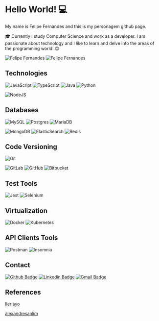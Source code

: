 # Hello World! :computer:
My name is Felipe Fernandes and this is my personagem github page.

:mortar_board: Currently I study Computer Science and work as a developer. I am passionate about technology and I like to learn and delve into the areas of the programming world. 😊

![Felipe Fernandes](https://github-readme-stats.vercel.app/api?username=dev-fer&show_icons=true&count_private=true&theme=dracula)
![Felipe Fernandes](https://github-readme-stats.vercel.app/api/top-langs/?username=dev-fer&layout=compact&langs_count=16&theme=dracula)

## Technologies

![JavaScript](https://img.shields.io/badge/JavaScript-F7DF1E?style=for-the-badge&logo=javascript&logoColor=black)
![TypeScript](https://img.shields.io/badge/typescript-%23007ACC.svg?style=for-the-badge&logo=typescript&logoColor=white)
![Java](https://img.shields.io/badge/java-%23ED8B00.svg?style=for-the-badge&logo=java&logoColor=white)
![Python](https://img.shields.io/badge/python-%2314354C.svg?style=for-the-badge&logo=python&logoColor=white)


![NodeJS](https://img.shields.io/badge/node.js-%2343853D.svg?style=for-the-badge&logo=node.js&logoColor=white)


## Databases
![MySQL](https://img.shields.io/badge/mysql-%2300f.svg?style=for-the-badge&logo=mysql&logoColor=white)
![Postgres](https://img.shields.io/badge/postgres-%23316192.svg?style=for-the-badge&logo=postgresql&logoColor=white)
![MariaDB](https://img.shields.io/badge/MariaDB-003545?style=for-the-badge&logo=mariadb&logoColor=white)

![MongoDB](https://img.shields.io/badge/MongoDB-%234ea94b.svg?style=for-the-badge&logo=mongodb&logoColor=white)
![ElasticSearch](https://img.shields.io/badge/-ElasticSearch-005571?style=for-the-badge&logo=elasticsearch)
![Redis](https://img.shields.io/badge/redis-%23DD0031.svg?style=for-the-badge&logo=redis&logoColor=white)

## Code Versioning
![Git](https://img.shields.io/badge/git-%23F05033.svg?style=for-the-badge&logo=git&logoColor=white)

![GitLab](https://img.shields.io/badge/gitlab-%23181717.svg?style=for-the-badge&logo=gitlab&logoColor=white)
![GitHub](https://img.shields.io/badge/github-%23121011.svg?style=for-the-badge&logo=github&logoColor=white)
![Bitbucket](https://img.shields.io/badge/bitbucket-%230047B3.svg?style=for-the-badge&logo=bitbucket&logoColor=white)

## Test Tools
![Jest](https://img.shields.io/badge/-jest-%23C21325?style=for-the-badge&logo=jest&logoColor=white)
![Selenium](https://img.shields.io/badge/Selenium-414141?style=for-the-badge&logo=selenium&logoColor=white)

## Virtualization
![Docker](https://img.shields.io/badge/docker-%230db7ed.svg?style=for-the-badge&logo=docker&logoColor=white)
![Kubernetes](https://img.shields.io/badge/kubernetes-%23326ce5.svg?style=for-the-badge&logo=kubernetes&logoColor=white)

## API Clients Tools
![Postman](https://img.shields.io/badge/Postman-FF6C37?style=for-the-badge&logo=postman&logoColor=red)
![Insomnia](https://img.shields.io/badge/Insomnia-5849be?style=for-the-badge&logo=Insomnia&logoColor=white)

## Contact
[![Github Badge](https://img.shields.io/badge/GitHub-100000?style=for-the-badge&logo=github&logoColor=white)](https://github.com/dev-fer)
[![Linkedin Badge](https://img.shields.io/badge/LinkedIn-0077B5?style=for-the-badge&logo=linkedin&logoColor=white)](https://www.linkedin.com/in/ferfernandes/)
[![Gmail Badge](https://camo.githubusercontent.com/571384769c09e0c66b45e39b5be70f68f552db3e2b2311bc2064f0d4a9f5983b/68747470733a2f2f696d672e736869656c64732e696f2f62616467652f476d61696c2d4431343833363f7374796c653d666f722d7468652d6261646765266c6f676f3d676d61696c266c6f676f436f6c6f723d7768697465)
](mailto:ferfelipenandes@gmail.com)

## References
[Ileriayo](https://github.com/Ileriayo/markdown-badges)

[alexandresanlim](https://github.com/alexandresanlim/Badges4-README.md-Profile)
<!--
**dev-fer/dev-fer** is a ✨ _special_ ✨ repository because its `README.md` (this file) appears on your GitHub profile.

Here are some ideas to get you started:

- 🔭 I’m currently working on ...
- 🌱 I’m currently learning ...
- 👯 I’m looking to collaborate on ...
- 🤔 I’m looking for help with ...
- 💬 Ask me about ...
- 📫 How to reach me: ...
- 😄 Pronouns: ...
- ⚡ Fun fact: ...
-->
